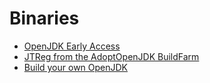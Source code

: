 # Binaries

* [OpenJDK Early Access](openjdk_early_access.md)
* [JTReg from the AdoptOpenJDK BuildFarm](jtreg_from_buildfarm.md)
* [Build your own OpenJDK](build_your_own_openjdk.md)
